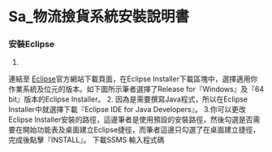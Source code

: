 # Sa_物流撿貨系統安裝說明書
### 安裝Eclipse
1. 
  連結至 [Eclipse](https://www.eclipse.org/downloads/packages/installer)官方網站下載頁面，在Eclipse Installer下載區塊中，選擇適用你作業系統及位元的版本。如下圖所示筆者選擇了Release for『Windows』及『64 bit』版本的Eclipse Installer。
2. 
  因為是需要撰寫Java程式，所以在Eclipse Installer中就選擇下載『Eclipse IDE for Java Developers』。
3.你可以更改Eclipse Installer安裝的路徑，這邊筆者是使用預設的安裝路徑，然後勾選是否需要在開始功能表及桌面建立Eclipse捷徑，而筆者這邊只勾選了在桌面建立捷徑，完成後點擊『INSTALL』。
下載SSMS
輸入程式碼
